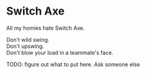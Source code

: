 # Switch Axe

All my homies hate Switch Axe.

Don't wild swing.  
Don't upswing.  
Don't blow your load in a teammate's face.  

TODO: figure out what to put here. Ask someone else
